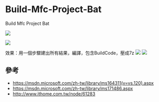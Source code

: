 # Build-Mfc-Project-Bat
Build Mfc Project Bat

![](http://i.imgur.com/KZDJXNz.jpg)


![](http://i.imgur.com/QllyvVX.png)


效果：用一個步驟建出所有結果，編譯，包含BuildCode，壓成7z
![](http://i.imgur.com/hudO0Sb.png)
![](http://i.imgur.com/RZsirS0.png)


## 參考 ##
- https://msdn.microsoft.com/zh-tw/library/ms164311(v=vs.120).aspx
- https://msdn.microsoft.com/zh-tw/library/ms171486.aspx
- http://www.ithome.com.tw/node/61283